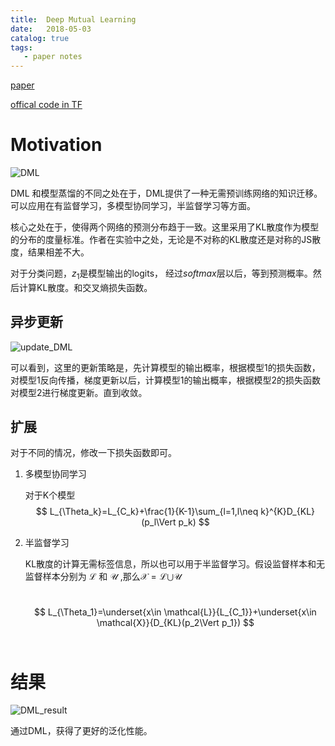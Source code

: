 ```yaml
---
title:  Deep Mutual Learning
date:   2018-05-03
catalog: true
tags: 
   - paper notes
---
```

[paper](https://drive.google.com/file/d/1Deg9xXqPKAlxRgmWbggavftTvJPqJeyp/view)

[offical code in TF](https://github.com/YingZhangDUT/Deep-Mutual-Learning.git)

# Motivation

![DML](https://tuchuang-1259359185.cos.ap-chengdu.myqcloud.com/_asserts/DML%E9%98%85%E8%AF%BB%E7%AC%94%E8%AE%B0/1.jpg)

DML 和模型蒸馏的不同之处在于，DML提供了一种无需预训练网络的知识迁移。可以应用在有监督学习，多模型协同学习，半监督学习等方面。

核心之处在于，使得两个网络的预测分布趋于一致。这里采用了KL散度作为模型的分布的度量标准。作者在实验中之处，无论是不对称的KL散度还是对称的JS散度，结果相差不大。

对于分类问题，$z_1$是模型输出的logits， 经过$softmax$层以后，等到预测概率。然后计算KL散度。和交叉熵损失函数。

## 异步更新

![update_DML](https://tuchuang-1259359185.cos.ap-chengdu.myqcloud.com/_asserts/DML%E9%98%85%E8%AF%BB%E7%AC%94%E8%AE%B0/2.jpg)

可以看到，这里的更新策略是，先计算模型的输出概率，根据模型1的损失函数，对模型1反向传播，梯度更新以后，计算模型1的输出概率，根据模型2的损失函数对模型2进行梯度更新。直到收敛。

## 扩展

对于不同的情况，修改一下损失函数即可。

1. 多模型协同学习

   对于K个模型
   $$
   L_{\Theta_k}=L_{C_k}+\frac{1}{K-1}\sum_{l=1,l\neq k}^{K}D_{KL}(p_l\Vert p_k)
   $$

2. 半监督学习

   KL散度的计算无需标签信息，所以也可以用于半监督学习。假设监督样本和无监督样本分别为 $\mathcal{L}$ 和 $\mathcal{U}$ ,那么$\mathcal{X}=\mathcal{L}  \bigcup \mathcal{U}$

   ​
   $$
   L_{\Theta_1}=\underset{x\in \mathcal{L}}{L_{C_1}}+\underset{x\in \mathcal{X}}{D_{KL}(p_2\Vert p_1})
   $$
   ​

# 结果

![DML_result](https://tuchuang-1259359185.cos.ap-chengdu.myqcloud.com/_asserts/DML%E9%98%85%E8%AF%BB%E7%AC%94%E8%AE%B0/3.jpg)

通过DML，获得了更好的泛化性能。